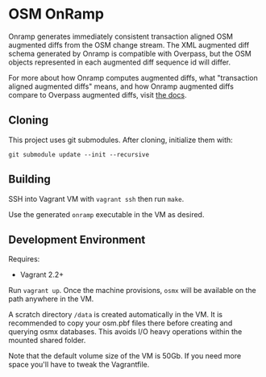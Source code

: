 # OSM OnRamp

Onramp generates immediately consistent transaction aligned OSM augmented diffs from the OSM change stream. The XML augmented diff schema generated by Onramp is compatible with Overpass, but the OSM objects represented in each augmented diff sequence id will differ.

For more about how Onramp computes augmented diffs, what "transaction aligned augmented diffs" means, and how Onramp augmented diffs compare to Overpass augmented diffs, visit [the docs](./docs/index.md).

## Cloning

This project uses git submodules. After cloning, initialize them with:

```
git submodule update --init --recursive
```

## Building

SSH into Vagrant VM with `vagrant ssh` then run `make`.

Use the generated `onramp` executable in the VM as desired.

## Development Environment

Requires:

- Vagrant 2.2+

Run `vagrant up`. Once the machine provisions, `osmx` will be available on the path anywhere in the VM.

A scratch directory `/data` is created automatically in the VM. It is recommended to copy your osm.pbf
files there before creating and querying osmx databases. This avoids I/O heavy operations within the
mounted shared folder.

Note that the default volume size of the VM is 50Gb. If you need more space you'll have to tweak the Vagrantfile.
